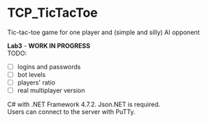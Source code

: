 # TCP_TicTacToe
Tic-tac-toe game for one player and (simple and silly) AI opponent

**Lab3** - **WORK IN PROGRESS**  
TODO:  
- [ ] logins and passwords  
- [ ] bot levels  
- [ ] players' ratio  
- [ ] real multiplayer version  

C# with .NET Framework 4.7.2. Json.NET is required.  
Users can connect to the server with PuTTy.
